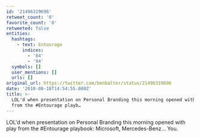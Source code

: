 ```yaml
---
id: '21496319696'
retweet_count: '0'
favorite_count: '0'
retweeted: false
entities:
  hashtags:
    - text: Entourage
      indices:
        - '84'
        - '94'
  symbols: []
  user_mentions: []
  urls: []
original_url: https://twitter.com/benbalter/status/21496319696
date: '2010-08-18T14:54:55.000Z'
title: >-
  LOL'd when presentation on Personal Branding this morning opened with play
  from the #Entourage playb…
---
```


LOL'd when presentation on Personal Branding this morning opened with play from the #Entourage playbook: Microsoft, Mercedes-Benz... You.